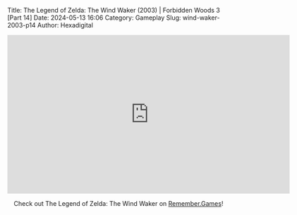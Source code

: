Title: The Legend of Zelda: The Wind Waker (2003) | Forbidden Woods 3 [Part 14]
Date: 2024-05-13 16:06
Category: Gameplay
Slug: wind-waker-2003-p14
Author: Hexadigital

<center><iframe src="https://www.youtube.com/embed/tR2XXogWvFY?feature=oembed" allow="accelerometer; autoplay; encrypted-media; gyroscope; picture-in-picture" width="640" height="360" frameborder="0"></iframe>

Check out The Legend of Zelda: The Wind Waker on [Remember.Games](https://remember.games/game/1462/the-legend-of-zelda-the-wind-waker/)!</center>